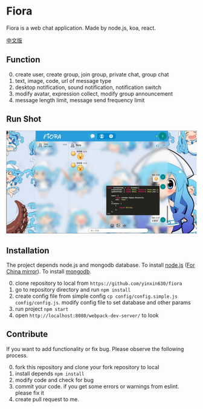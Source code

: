 # Fiora

Fiora is a web chat application. Made by node.js, koa, react.

[中文版](readme-zh.md)

## Function

0. create user, create group, join group, private chat, group chat
0. text, image, code, url of message type
0. desktop notification, sound notification, notification switch
0. modify avatar, expression collect, modify group announcement
0. message length limit, message send frequency limit

## Run Shot

![](screenshot_01.png)

## Installation

The project depends node.js and mongodb database. To install [node.js](https://nodejs.org/en/download/) ([For China mirror](https://npm.taobao.org/mirrors/node)). To install [mongodb](https://docs.mongodb.com/manual/installation/).

0. clone repository to local from `https://github.com/yinxin630/fiora`
0. go to repository directory and run `npm install`
0. create config file from simple config `cp config/config.simple.js config/config.js`. modify config file to set database and other params
0. run project `npm start`
0. open `http://localhost:8080/webpack-dev-server/` to look

## Contribute

If you want to add functionality or fix bug. Please observe the following process.

0. fork this repository and clone your fork repository to local
0. install depends `npm install`
0. modify code and check for bug
0. commit your code. if you get some errors or warnings from eslint. please fix it
0. create pull request to me.
